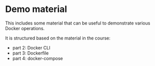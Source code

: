 # Demo material

This includes some material that can be useful to demonstrate various Docker operations.

It is structured based on the material in the course:
- part 2: Docker CLI
- part 3: Dockerfile
- part 4: docker-compose